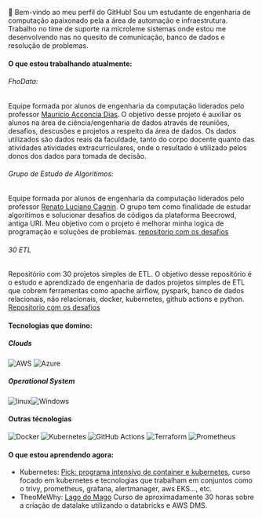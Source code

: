 👋 Bem-vindo ao meu perfil do GitHub! Sou um estudante de engenharia de computação apaixonado pela a área de automação e infraestrutura. Trabalho no time de suporte na microleme sistemas onde estou me desenvolvendo nas no quesito de comunicação, banco de dados e resolução de problemas. 

#### O que estou trabalhando atualmente:
###### FhoData:
Equipe formada por alunos de engenharia da computação liderados pelo professor [Mauricio Acconcia Dias](http://lattes.cnpq.br/5601429036874207). O objetivo desse projeto é auxiliar os alunos na área de ciência/engenharia de dados através de reuniões, desafios, descusões e projetos a respeito da área de dados. Os dados utilizados são dados reais da faculdade, tanto do corpo docente quanto das atividades atividades extracurriculares, onde o resultado é utilizado pelos donos dos dados para tomada de decisão.

###### Grupo de Estudo de Algoritimos:
Equipe formada por alunos de engenharia da computação liderados pelo professor [Renato Luciano Cagnin](http://lattes.cnpq.br/3864977515064821). O grupo tem como finalidade de estudar algoritimos e solucionar desafios de códigos da plataforma Beecrowd, antiga URI. Meu objetivo com o projeto é melhorar minha logica de programação e soluções de problemas. [repositorio com os desafios](https://github.com/AbraaoLeonardo/beecrowd)

###### 30 ETL
Repositório com 30 projetos simples de ETL. O objetivo desse repositório é o estudo e aprendizado de engenharia de dados projetos simples de ETL que cobrem ferramentas como apache airflow, pyspark, banco de dados relacionais, não relacionais, docker, kubernetes, github actions e python. [Repositorio com os desafios](https://github.com/AbraaoLeonardo/30-etl)

#### Tecnologias que domino:
##### Clouds
![AWS](https://img.shields.io/badge/Amazon_AWS-232F3E?style=for-the-badge&logo=amazon-aws&logoColor=white) ![Azure](https://img.shields.io/badge/Microsoft_Azure-0089D6?style=for-the-badge&logo=microsoft-azure&logoColor=white) 
##### Operational System
![linux](https://img.shields.io/badge/manjaro-35BF5C?style=for-the-badge&logo=manjaro&logoColor=white)![Windows](https://img.shields.io/badge/Windows-0078D6?style=for-the-badge&logo=windows&logoColor=white)
#### Outras técnologias
![Docker](https://img.shields.io/badge/docker-%230db7ed.svg?style=for-the-badge&logo=docker&logoColor=white) ![Kubernetes](https://img.shields.io/badge/kubernetes-%23326ce5.svg?style=for-the-badge&logo=kubernetes&logoColor=white) ![GitHub Actions](https://img.shields.io/badge/github%20actions-%232671E5.svg?style=for-the-badge&logo=githubactions&logoColor=white) ![Terraform](https://img.shields.io/badge/terraform-%235835CC.svg?style=for-the-badge&logo=terraform&logoColor=white) ![Prometheus](https://img.shields.io/badge/Prometheus-E6522C?style=for-the-badge&logo=Prometheus&logoColor=white)


#### O que estou aprendendo agora:
- Kubernetes: [Pick: programa intensívo de container e kubernetes](https://www.linuxtips.io/pick), curso focado em kubernetes e tecnologias que trabalham em conjuntos como o trivy, prometheus, grafana, alertmanager, aws EKS..., etc.
- TheoMeWhy: [Lago do Mago](https://www.youtube.com/playlist?list=PLvlkVRRKOYFTcLehYZ2Bd5hGIcLH0dJHE) Curso de aproximadamente 30 horas sobre a criação de datalake utilizando o databricks e AWS DMS.

